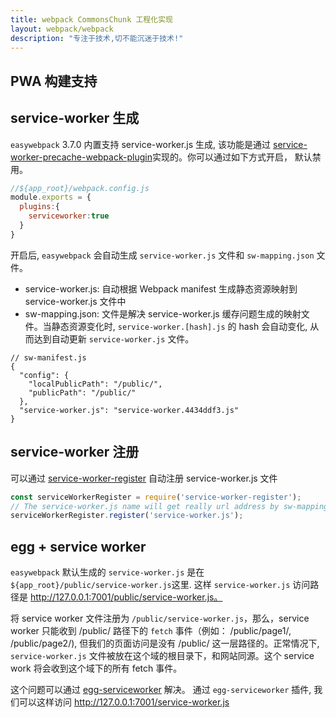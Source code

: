 ```yaml
---
title: webpack CommonsChunk 工程化实现
layout: webpack/webpack
description: "专注于技术,切不能沉迷于技术!"
---
```


## PWA 构建支持

## service-worker 生成

`easywebpack` 3.7.0 内置支持 service-worker.js 生成, 该功能是通过 [service-worker-precache-webpack-plugin](https://github.com/hubcarl/service-worker-precache-webpack-plugin)实现的。你可以通过如下方式开启， 默认禁用。

```js
//${app_root}/webpack.config.js
module.exports = {
  plugins:{
    serviceworker:true
  }
}
```

开启后, `easywebpack` 会自动生成 `service-worker.js` 文件和 `sw-mapping.json` 文件。

- service-worker.js: 自动根据 Webpack manifest 生成静态资源映射到 service-worker.js 文件中
- sw-mapping.json: 文件是解决 service-worker.js 缓存问题生成的映射文件。当静态资源变化时, `service-worker.[hash].js` 的 hash 会自动变化, 从而达到自动更新 `service-worker.js` 文件。

```
// sw-manifest.js
{
  "config": {
    "localPublicPath": "/public/",
    "publicPath": "/public/"
  },
  "service-worker.js": "service-worker.4434ddf3.js"
}
```

## service-worker 注册

可以通过 [service-worker-register](https://github.com/hubcarl/service-worker-register) 自动注册 service-worker.js 文件

```js
const serviceWorkerRegister = require('service-worker-register');
// The service-worker.js name will get really url address by sw-mapping.json file
serviceWorkerRegister.register('service-worker.js');
```

## egg + service worker

`easywebpack` 默认生成的 `service-worker.js` 是在 `${app_root}/public/service-worker.js`这里. 这样 `service-worker.js` 访问路径是 http://127.0.0.1:7001/public/service-worker.js。



将 service worker 文件注册为 `/public/service-worker.js`，那么，service worker 只能收到 /public/ 路径下的 `fetch` 事件（例如： /public/page1/, /public/page2/), 但我们的页面访问是没有
/public/ 这一层路径的。正常情况下, `service-worker.js` 文件被放在这个域的根目录下，和网站同源。这个 service work 将会收到这个域下的所有 fetch 事件。
  
这个问题可以通过 [egg-serviceworker](https://github.com/hubcarl/egg-serviceworker) 解决。
通过 `egg-serviceworker` 插件, 我们可以这样访问 http://127.0.0.1:7001/service-worker.js  